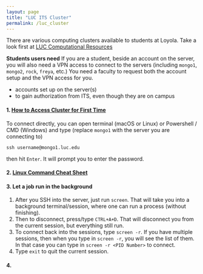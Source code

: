 ```yaml
---
layout: page
title: "LUC ITS Cluster"
permalink: /luc_cluster
---
```


There are various computing clusters available to students at Loyola. Take a look first at
[LUC Computational Resources](https://www.luc.edu/its/rcs/computationalresources/)

**Students users need**
If you are a student, beside an account on the server, you will also need a VPN access to connect to the servers (including `mongo1`, `mongo2`, `rock`, `freya`, etc.) You need a faculty to request both the account setup and the VPN access for you.


 - accounts set up on the server(s)
 - to gain authorization from ITS, even though they are on campus

#### 1.  [How to Access Cluster for First Time](https://github.com/xiangwanmath/xiangwanmath.github.io/blob/f6e1bee1e7df99f6d981fa8f5f3a5866a01992f9/research/ClusterAccessInstructions.pdf)

To connect directly, you can open terminal (macOS or Linux) or Powershell / CMD (Windows) and type (replace `mongo1` with the server you are connecting to)

```ssh username@mongo1.luc.edu```

then hit `Enter`. It will prompt you to enter the password.


#### 2. [Linux Command Cheat Sheet](https://www.guru99.com/linux-commands-cheat-sheet.html)

#### 3. Let a job run in the background
1.  After you SSH into the server, just run `screen`. That will take you into a background terminal/session, where one can run a process (without finishing).
2. Then to disconnect, press/type `CTRL+A+D`. That will disconnect you from the current session, but everything still run. 
3. To connect back into the sessions, type `screen -r`. If you have multiple sessions, then when you type in `screen -r`, you will see the list of them. In that case you can type in `screen -r <PID Number>` to connect.
4. Type `exit` to quit the current session.

#### 4. 

